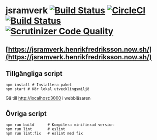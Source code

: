 # jsramverk [![Build Status](https://travis-ci.org/henrikfredriksson/jsramverk.svg?branch=master)](https://travis-ci.org/henrikfredriksson/jsramverk) [![CircleCI](https://circleci.com/gh/henrikfredriksson/jsramverk.svg?style=svg)](https://circleci.com/gh/henrikfredriksson/jsramverk) [![Build Status](https://scrutinizer-ci.com/g/henrikfredriksson/jsramverk/badges/build.png?b=master)](https://scrutinizer-ci.com/g/henrikfredriksson/jsramverk/build-status/master) [![Scrutinizer Code Quality](https://scrutinizer-ci.com/g/henrikfredriksson/jsramverk/badges/quality-score.png?b=master)](https://scrutinizer-ci.com/g/henrikfredriksson/jsramverk/?branch=master)

## [https://jsramverk.henrikfredriksson.now.sh/](https://jsramverk.henrikfredriksson.now.sh/)

## Tillgängliga script

```
npm install # Installera paket
npm start # Kör lokal utvecklingsmiljö
```

Gå till [http://localhost:3000](http://localhost:3000) i webbläsaren

## Övriga script

```
npm run build      # Kompilera minifierad version
npm run lint       # eslint
npm run lint:fix   # eslint med fix
```
